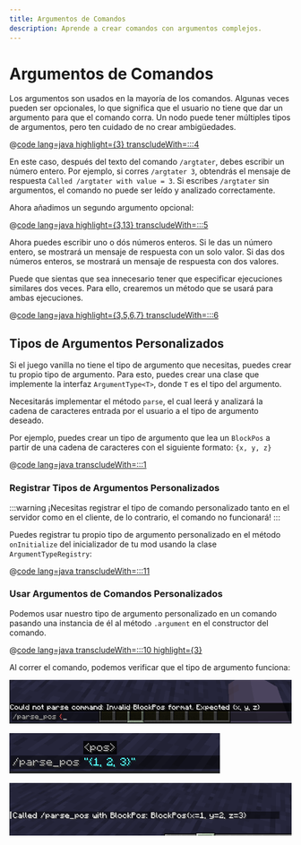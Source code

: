 ```yaml
---
title: Argumentos de Comandos
description: Aprende a crear comandos con argumentos complejos.
---
```


# Argumentos de Comandos

Los argumentos son usados en la mayoría de los comandos. Algunas veces pueden ser opcionales, lo que significa que el usuario no tiene que dar un argumento para que el comando corra. Un nodo puede tener múltiples tipos de argumentos, pero ten cuidado de no crear ambigüedades.

@[code lang=java highlight={3} transcludeWith=:::4](@/reference/latest/src/main/java/com/example/docs/command/FabricDocsReferenceCommands.java)

En este caso, después del texto del comando `/argtater`, debes escribir un número entero. Por ejemplo, si corres `/argtater 3`, obtendrás el mensaje de respuesta `Called /argtater with value = 3`. Si escribes `/argtater` sin argumentos, el comando no puede ser leído y analizado correctamente.

Ahora añadimos un segundo argumento opcional:

@[code lang=java highlight={3,13} transcludeWith=:::5](@/reference/latest/src/main/java/com/example/docs/command/FabricDocsReferenceCommands.java)

Ahora puedes escribir uno o dós números enteros. Si le das un número entero, se mostrará un mensaje de respuesta con un solo valor. Si das dos números enteros, se mostrará un mensaje de respuesta con dos valores.

Puede que sientas que sea innecesario tener que especificar ejecuciones similares dos veces. Para ello, crearemos un método que se usará para ambas ejecuciones.

@[code lang=java highlight={3,5,6,7} transcludeWith=:::6](@/reference/latest/src/main/java/com/example/docs/command/FabricDocsReferenceCommands.java)

## Tipos de Argumentos Personalizados

Si el juego vanilla no tiene el tipo de argumento que necesitas, puedes crear tu propio tipo de argumento. Para esto, puedes crear una clase que implemente la interfaz `ArgumentType<T>`, donde `T` es el tipo del argumento.

Necesitarás implementar el método `parse`, el cual leerá y analizará la cadena de caracteres entrada por el usuario a el tipo de argumento deseado.

Por ejemplo, puedes crear un tipo de argumento que lea un `BlockPos` a partir de una cadena de caracteres con el siguiente formato: `{x, y, z}`

@[code lang=java transcludeWith=:::1](@/reference/latest/src/main/java/com/example/docs/command/BlockPosArgumentType.java)

### Registrar Tipos de Argumentos Personalizados

:::warning
¡Necesitas registrar el tipo de comando personalizado tanto en el servidor como en el cliente, de lo contrario, el comando no funcionará!
:::

Puedes registrar tu propio tipo de argumento personalizado en el método `onInitialize` del inicializador de tu mod usando la clase `ArgumentTypeRegistry`:

@[code lang=java transcludeWith=:::11](@/reference/latest/src/main/java/com/example/docs/command/FabricDocsReferenceCommands.java)

### Usar Argumentos de Comandos Personalizados

Podemos usar nuestro tipo de argumento personalizado en un comando pasando una instancia de él al método `.argument` en el constructor del comando.

@[code lang=java transcludeWith=:::10 highlight={3}](@/reference/latest/src/main/java/com/example/docs/command/FabricDocsReferenceCommands.java)

Al correr el comando, podemos verificar que el tipo de argumento funciona:

![Argumento inválido](/assets/develop/commands/custom-arguments_fail.png)

![Argumento válido](/assets/develop/commands/custom-arguments_valid.png)

![Resultado del comando](/assets/develop/commands/custom-arguments_result.png)
